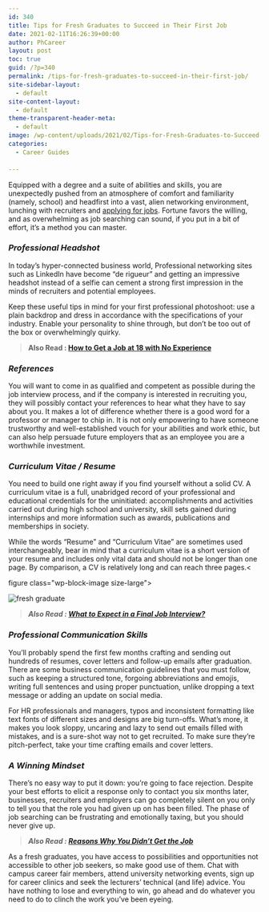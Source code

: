 ```yaml
---
id: 340
title: Tips for Fresh Graduates to Succeed in Their First Job
date: 2021-02-11T16:26:39+00:00
author: PhCareer
layout: post
toc: true
guid: /?p=340
permalink: /tips-for-fresh-graduates-to-succeed-in-their-first-job/
site-sidebar-layout:
  - default
site-content-layout:
  - default
theme-transparent-header-meta:
  - default
image: /wp-content/uploads/2021/02/Tips-for-Fresh-Graduates-to-Succeed-in-Their-First-Job.jpg
categories:
  - Career Guides
 
---
```




Equipped with a degree and a suite of abilities and skills, you are unexpectedly pushed from an atmosphere of comfort and familiarity (namely, school) and headfirst into a vast, alien networking environment, lunching with recruiters and [applying for jobs](/where-to-apply-to-make-a-great-career/). Fortune favors the willing, and as overwhelming as job searching can sound, if you put in a bit of effort, it&#8217;s a method you can master.

### **_Professional Headshot_**

In today&#8217;s hyper-connected business world, Professional networking sites such as LinkedIn have become &#8220;de rigueur&#8221; and getting an impressive headshot instead of a selfie can cement a strong first impression in the minds of recruiters and potential employees.

Keep these useful tips in mind for your first professional photoshoot: use a plain backdrop and dress in accordance with the specifications of your industry. Enable your personality to shine through, but don&#8217;t be too out of the box or overwhelmingly quirky.

<blockquote class="wp-block-quote">
  <p>
    <strong>Also Read : <a href="/how-to-get-a-job-at-18-with-no-experience/">How to Get a Job at 18 with No Experience</a></strong>
  </p>
</blockquote>

### **_References_**

You will want to come in as qualified and competent as possible during the job interview process, and if the company is interested in recruiting you, they will possibly contact your references to hear what they have to say about you. It makes a lot of difference whether there is a good word for a professor or manager to chip in. It is not only empowering to have someone trustworthy and well-established vouch for your abilities and work ethic, but can also help persuade future employers that as an employee you are a worthwhile investment.

### **_Curriculum Vitae / Resume_**

You need to build one right away if you find yourself without a solid CV. A curriculum vitae is a full, unabridged record of your professional and educational credentials for the uninitiated: accomplishments and activities carried out during high school and university, skill sets gained during internships and more information such as awards, publications and memberships in society.

While the words &#8220;Resume&#8221; and &#8220;Curriculum Vitae&#8221; are sometimes used interchangeably, bear in mind that a curriculum vitae is a short version of your resume and includes only vital data and should not be longer than one page. By comparison, a CV is relatively long and can reach three pages.<


figure class="wp-block-image size-large">

<img loading="lazy" width="630" height="380" src="/wp-content/uploads/2021/02/freshgraduate-myth-630x380-1.jpg" alt="fresh graduate" class="wp-image-341" srcset="/wp-content/uploads/2021/02/freshgraduate-myth-630x380-1.jpg 630w, /wp-content/uploads/2021/02/freshgraduate-myth-630x380-1-300x181.jpg 300w" sizes="(max-width: 630px) 100vw, 630px" /> </figure> 

<blockquote class="wp-block-quote">
  <p>
    <strong><em>Also Read : <a href="/what-to-expect-in-a-final-job-interview/">What to Expect in a Final Job Interview?</a></em></strong>
  </p>
</blockquote>

### **_Professional Communication Skills_**

You&#8217;ll probably spend the first few months crafting and sending out hundreds of resumes, cover letters and follow-up emails after graduation. There are some business communication guidelines that you must follow, such as keeping a structured tone, forgoing abbreviations and emojis, writing full sentences and using proper punctuation, unlike dropping a text message or adding an update on social media.

For HR professionals and managers, typos and inconsistent formatting like text fonts of different sizes and designs are big turn-offs. What&#8217;s more, it makes you look sloppy, uncaring and lazy to send out emails filled with mistakes, and is a sure-shot way not to get recruited. To make sure they&#8217;re pitch-perfect, take your time crafting emails and cover letters.

### **_A Winning Mindset_**

There&#8217;s no easy way to put it down: you&#8217;re going to face rejection. Despite your best efforts to elicit a response only to contact you six months later, businesses, recruiters and employers can go completely silent on you only to tell you that the role you had given up on has been filled. The phase of job searching can be frustrating and emotionally taxing, but you should never give up.

<blockquote class="wp-block-quote">
  <p>
    <strong><em>Also Read : <a href="/reasons-why-you-didnt-get-the-job/">Reasons Why You Didn’t Get the Job</a></em></strong>
  </p>
</blockquote>

As a fresh graduates, you have access to possibilities and opportunities not accessible to other job seekers, so make good use of them. Chat with campus career fair members, attend university networking events, sign up for career clinics and seek the lecturers&#8217; technical (and life) advice. You have nothing to lose and everything to win, go ahead and do whatever you need to do to clinch the work you&#8217;ve been eyeing.
